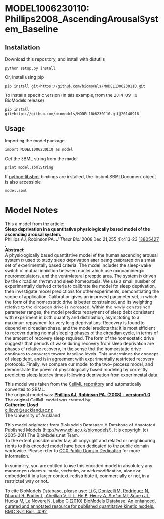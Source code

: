 # MODEL1006230110: Phillips2008_AscendingArousalSystem_Baseline

## Installation

Download this repository, and install with distutils

`python setup.py install`

Or, install using pip

`pip install git+https://github.com/biomodels/MODEL1006230110.git`

To install a specific version (in this example, from the 2014-09-16 BioModels release)

`pip install git+https://github.com/biomodels/MODEL1006230110.git@20140916`

## Usage

Importing the model package.

`import MODEL1006230110 as model`

Get the SBML string from the model

`print model.sbmlString`

If [python-libsbml](https://pypi.python.org/pypi/python-libsbml) bindings are
installed, the libsbml.SBMLDocument object is also accessible

`model.sbml`


# Model Notes


This a model from the article:  
**Sleep deprivation in a quantitative physiologically based model of the ascending arousal system.**   
Phillips AJ, Robinson PA. _J Theor Biol_ 2008 Dec 21;255(4):413-23
[18805427](http://www.ncbi.nlm.nih.gov/pubmed/18805427) ,  
**Abstract:**   
A physiologically based quantitative model of the human ascending arousal
system is used to study sleep deprivation after being calibrated on a small
set of experimentally based criteria. The model includes the sleep-wake switch
of mutual inhibition between nuclei which use monoaminergic neuromodulators,
and the ventrolateral preoptic area. The system is driven by the circadian
rhythm and sleep homeostasis. We use a small number of experimentally derived
criteria to calibrate the model for sleep deprivation, then investigate model
predictions for other experiments, demonstrating the scope of application.
Calibration gives an improved parameter set, in which the form of the
homeostatic drive is better constrained, and its weighting relative to the
circadian drive is increased. Within the newly constrained parameter ranges,
the model predicts repayment of sleep debt consistent with experiment in both
quantity and distribution, asymptoting to a maximum repayment for very long
deprivations. Recovery is found to depend on circadian phase, and the model
predicts that it is most efficient to recover during normal sleeping phases of
the circadian cycle, in terms of the amount of recovery sleep required. The
form of the homeostatic drive suggests that periods of wake during recovery
from sleep deprivation are phases of relative recovery, in the sense that the
homeostatic drive continues to converge toward baseline levels. This
undermines the concept of sleep debt, and is in agreement with experimentally
restricted recovery protocols. Finally, we compare our model to the two-
process model, and demonstrate the power of physiologically based modeling by
correctly predicting sleep latency times following deprivation from
experimental data.

This model was taken from the [CellML
repository](http://www.cellml.org/models) and automatically converted to SBML.  
The original model was: [ **Phillips AJ, Robinson PA. (2008) - version=1.0**
](http://models.cellml.org/exposure/f63101a18254a2e75986ecf14bb8e2c6)  
The original CellML model was created by:  
**Catherine Lloyd**   
c.lloyd@auckland.ac.nz  
The University of Auckland  

This model originates from BioModels Database: A Database of Annotated
Published Models (http://www.ebi.ac.uk/biomodels/). It is copyright (c)
2005-2011 The BioModels.net Team.  
To the extent possible under law, all copyright and related or neighbouring
rights to this encoded model have been dedicated to the public domain
worldwide. Please refer to [CC0 Public Domain
Dedication](http://creativecommons.org/publicdomain/zero/1.0/) for more
information.

In summary, you are entitled to use this encoded model in absolutely any
manner you deem suitable, verbatim, or with modification, alone or embedded it
in a larger context, redistribute it, commercially or not, in a restricted way
or not..  
  
To cite BioModels Database, please use: [Li C, Donizelli M, Rodriguez N,
Dharuri H, Endler L, Chelliah V, Li L, He E, Henry A, Stefan MI, Snoep JL,
Hucka M, Le Novère N, Laibe C (2010) BioModels Database: An enhanced, curated
and annotated resource for published quantitative kinetic models. BMC Syst
Biol., 4:92.](http://www.ncbi.nlm.nih.gov/pubmed/20587024)


